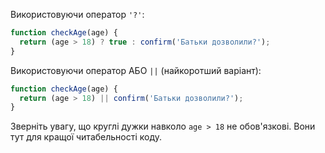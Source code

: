 Використовуючи оператор `'?'`:

```js
function checkAge(age) {
  return (age > 18) ? true : confirm('Батьки дозволили?');
}
```

Використовуючи оператор АБО `||` (найкоротший варіант):

```js
function checkAge(age) {
  return (age > 18) || confirm('Батьки дозволили?');
}
```

Зверніть увагу, що круглі дужки навколо `age > 18` не обов'язкові. Вони тут для кращої читабельності коду.
